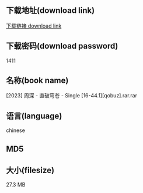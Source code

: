 ## 下载地址(download link)
[下载链接 download link](https://tutu365.netlify.app/?s=%5B2023%5D+%E5%91%A8%E6%B7%B1+-+%E7%9B%B4%E7%A0%B4%E7%A9%B9%E8%8B%8D+-+Single+%5B16-44.1%5D%5Bqobuz%5D.rar)

## 下载密码(download password)
1411

## 名称(book name)
[2023] 周深 - 直破穹苍 - Single [16-44.1][qobuz].rar.rar

## 语言(language)
chinese

## MD5


## 大小(filesize)
27.3 MB

